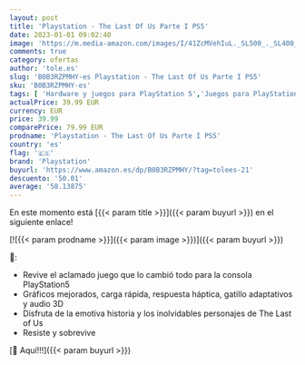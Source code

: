 ```yaml
---
layout: post
title: 'Playstation - The Last Of Us Parte I PS5'
date: 2023-01-01 09:02:40
image: 'https://m.media-amazon.com/images/I/41ZcMVehIuL._SL500_._SL400_.jpg'
comments: true
category: ofertas
author: 'tole.es'
slug: 'B0B3RZPMHY-es Playstation - The Last Of Us Parte I PS5'
sku: 'B0B3RZPMHY-es'
tags: [ 'Hardware y juegos para PlayStation 5','Juegos para PlayStation 5','Videojuegos','playstation','ps5','🇪🇸', ]
actualPrice: 39.99 EUR
currency: EUR
price: 39.99
comparePrice: 79.99 EUR
prodname: 'Playstation - The Last Of Us Parte I PS5'
country: 'es'
flag: '🇪🇸'
brand: 'Playstation'
buyurl: 'https://www.amazon.es/dp/B0B3RZPMHY/?tag=tolees-21'
descuento: '50.01'
average: '58.13875'
---
```


En este momento está [{{< param title >}}]({{< param buyurl >}}) en el siguiente enlace!

[![{{< param prodname >}}]({{< param image >}})]({{< param buyurl >}})

🔎:

- Revive el aclamado juego que lo cambió todo para la consola PlayStation5
- Gráficos mejorados, carga rápida, respuesta háptica, gatillo adaptativos y audio 3D
- Disfruta de la emotiva historia y los inolvidables personajes de The Last of Us
- Resiste y sobrevive

[🛒 Aquí!!!]({{< param buyurl >}})
